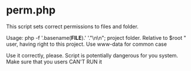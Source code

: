 perm.php
========

This script sets correct permissions to files and folder.

Usage: php -f '.basename(__FILE__).' <folder> <user>'."\n\n";
  <folder>    project folder. Relative to $root
	<user>"     user, having right to this project. Use www-data for common case


Use it correctly, please.
Script is potentially dangerous for you system. Make sure that you users CAN'T RUN it
